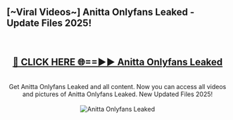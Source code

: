 <h2>[~Viral Videos~] Anitta Onlyfans Leaked - Update Files 2025!</h2>
<br>
<div align="center">
<h2><a href="https://betterlinks.top/A2PfLJ" rel="nofollow">🔴 CLICK HERE 🌐==►► Anitta Onlyfans Leaked</a></h2>
<br>
Get Anitta Onlyfans Leaked and all content. Now you can access all videos and pictures of Anitta Onlyfans Leaked. New Updated Files 2025!
<br>
<br>
<a href="https://betterlinks.top/A2PfLJ" rel="nofollow" data-target="animated-image.originalLink"><img src="https://i.ibb.co.com/WyWwxjT/player-gif2.gif" alt="Anitta Onlyfans Leaked" style="max-width: 100%; display: inline-block;" data-target="animated-image.originalImage"></a>
</div>
<br>
